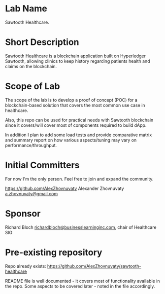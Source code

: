# Lab Name
Sawtooth Healthcare.

# Short Description

Sawtooth Healthcare is a blockchain application built on Hyperledger Sawtooth, allowing clinics to keep history regarding patients health and claims on the blockchain.

# Scope of Lab

The scope of the lab is to develop a proof of concept (POC) for a blockchain-based solution that covers the most common use case in healthcare. 

Also, this repo can be used for practical needs with Sawtooth blockchain since it covers/will cover most of components required to build dApp.

In addition I plan to add some load tests and provide comparative matrix and summary report on how various aspects/tuning may vary on performance/throughput.

# Initial Committers

For now I'm the only person. Feel free to join and expand the community.

https://github.com/AlexZhovnuvaty Alexander Zhovnuvaty <a.zhovnuvaty@gmail.com>

# Sponsor

Richard Bloch <richardbloch@businesslearninginc.com>, chair of Healthcare SIG

# Pre-existing repository

Repo already exists: https://github.com/AlexZhovnuvaty/sawtooth-healthcare

README file is well documented - it covers most of functionality available in the repo. Some aspects to be covered later - noted in the file accordingly.